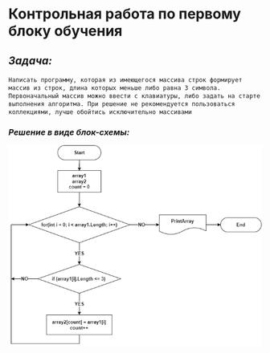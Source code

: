# Контрольная работа по первому блоку обучения

## ***Задача:***

    Написать программу, которая из имеющегося массива строк формирует массив из строк, длина которых меньше либо равна 3 символа. Первоначальный массив можно ввести с клавиатуры, либо задать на старте выполнения алгоритма. При решение не рекомендуется пользоваться коллекциями, лучше обойтись исключительно массивами

### ***Решение в виде блок-схемы:***

!["Блок-схема"](Diagram.png)

